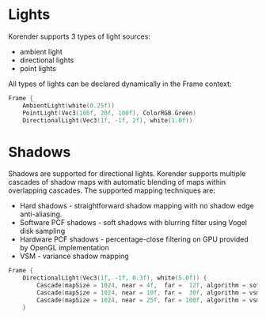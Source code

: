 # Lights

Korender supports 3 types of light sources:

- ambient light
- directional lights
- point lights

All types of lights can be declared dynamically in the Frame context:

````kotlin
Frame {
    AmbientLight(white(0.25f))
    PointLight(Vec3(100f, 20f, 100f), ColorRGB.Green)
    DirectionalLight(Vec3(1f, -1f, 2f), white(1.0f))
````

# Shadows

Shadows are supported for directional lights. Korender supports multiple cascades of shadow maps with automatic blending of maps within overlapping cascades. The supported mapping techniques are:

- Hard shadows - straightforward shadow mapping with no shadow edge anti-aliasing.
- Software PCF shadows - soft shadows with blurring filter using Vogel disk sampling
- Hardware PCF shadows - percentage-close filtering on GPU provided by OpenGL implementation
- VSM - variance shadow mapping

````kotlin
Frame {
    DirectionalLight(Vec3(1f, -1f, 0.3f), white(5.0f)) { 
        Cascade(mapSize = 1024, near = 4f,  far =  12f, algorithm = softwarePcf(samples = 16, blurRadius = 0.01f))
        Cascade(mapSize = 1024, near = 10f, far =  30f, algorithm = vsm(blurRadius = 0.01f))
        Cascade(mapSize = 1024, near = 25f, far = 100f, algorithm = vsm(blurRadius = 0.02f))
    }
````